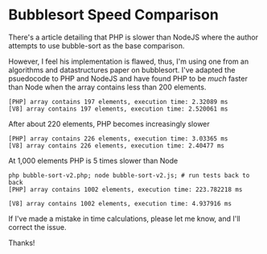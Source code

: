 # Bubblesort Speed Comparison
There's a article detailing that PHP is slower than NodeJS where the author
attempts to use bubble-sort as the base comparison.

However, I feel his implementation is flawed, thus, I'm using one from an
algorithms and datastructures paper on bubblesort. I've adapted the psuedocode
to PHP and NodeJS and have found PHP to be *much* faster than Node when the
array contains less than 200 elements.

    [PHP] array contains 197 elements, execution time: 2.32089 ms
    [V8] array contains 197 elements, execution time: 2.520061 ms

After about 220 elements, PHP becomes increasingly slower

    [PHP] array contains 226 elements, execution time: 3.03365 ms
    [V8] array contains 226 elements, execution time: 2.40477 ms

At 1,000 elements PHP is 5 times slower than Node

    php bubble-sort-v2.php; node bubble-sort-v2.js; # run tests back to back
    [PHP] array contains 1002 elements, execution time: 223.782218 ms

    [V8] array contains 1002 elements, execution time: 4.937916 ms

If I've made a mistake in time calculations, please let me know, and I'll
correct the issue.

Thanks!